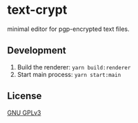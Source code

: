 # text-crypt

minimal editor for pgp-encrypted text files.


## Development

1. Build the renderer: `yarn build:renderer`
2. Start main process: `yarn start:main`


## License

[GNU GPLv3](LICENSE.md)
